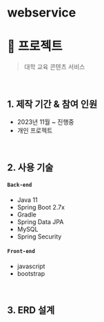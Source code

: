 # webservice
# :pushpin: 프로젝트
>대학 교육 콘텐츠 서비스 

</br>

## 1. 제작 기간 & 참여 인원
- 2023년 11월 ~ 진행중
- 개인 프로젝트

</br>

## 2. 사용 기술
#### `Back-end`
  - Java 11
  - Spring Boot 2.7x
  - Gradle
  - Spring Data JPA
  - MySQL
  - Spring Security
#### `Front-end`
  - javascript
  - bootstrap

</br>

## 3. ERD 설계
